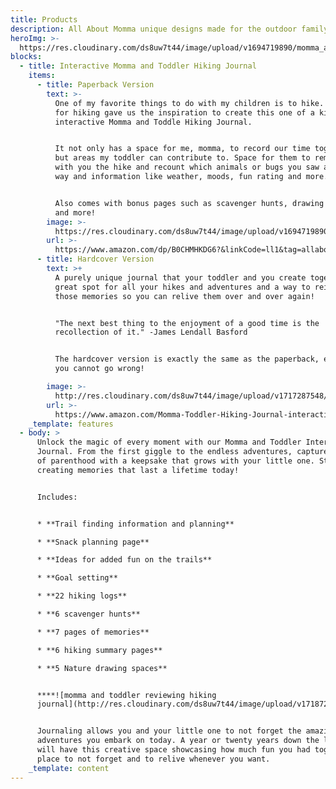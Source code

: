 ```yaml
---
title: Products
description: All About Momma unique designs made for the outdoor family and friends
heroImg: >-
  https://res.cloudinary.com/ds8uw7t44/image/upload/v1694719890/momma_and_toddler_hiking_jounral_zsmmyq.jpg
blocks:
  - title: Interactive Momma and Toddler Hiking Journal
    items:
      - title: Paperback Version
        text: >-
          One of my favorite things to do with my children is to hike. Our love
          for hiking gave us the inspiration to create this one of a kind
          interactive Momma and Toddle Hiking Journal.


          It not only has a space for me, momma, to record our time together,
          but areas my toddler can contribute to. Space for them to remember
          with you the hike and recount which animals or bugs you saw along the
          way and information like weather, moods, fun rating and more. 


          Also comes with bonus pages such as scavenger hunts, drawing spaces
          and more! 
        image: >-
          https://res.cloudinary.com/ds8uw7t44/image/upload/v1694719890/momma_and_toddler_hiking_jounral_zsmmyq.jpg
        url: >-
          https://www.amazon.com/dp/B0CHMHKDG6?&linkCode=ll1&tag=allaboutmom06-20&linkId=a894d66ee81d5d7da501d95f95cfbc7c&language=en_US&ref_=as_li_ss_tl
      - title: Hardcover Version
        text: >+
          A purely unique journal that your toddler and you create together. A
          great spot for all your hikes and adventures and a way to reinforce
          those memories so you can relive them over and over again!


          "The next best thing to the enjoyment of a good time is the
          recollection of it." -James Lendall Basford


          The hardcover version is exactly the same as the paperback, either way
          you cannot go wrong! 

        image: >-
          http://res.cloudinary.com/ds8uw7t44/image/upload/v1717287548/hardcover_momma_and_toddler_journal_raw22c.jpg
        url: >-
          https://www.amazon.com/Momma-Toddler-Hiking-Journal-interactive/dp/B0CHS3V1L7?_encoding=UTF8&qid=&sr=&linkCode=ll1&tag=allaboutmom06-20&linkId=00fd137a4eda2377dad63aafab6bd9c2&language=en_US&ref_=as_li_ss_tl
    _template: features
  - body: >
      Unlock the magic of every moment with our Momma and Toddler Interactive
      Journal. From the first giggle to the endless adventures, capture the joy
      of parenthood with a keepsake that grows with your little one. Start
      creating memories that last a lifetime today!


      Includes:


      * **Trail finding information and planning**

      * **Snack planning page**

      * **Ideas for added fun on the trails**

      * **Goal setting**

      * **22 hiking logs**

      * **6 scavenger hunts**

      * **7 pages of memories**

      * **6 hiking summary pages**

      * **5 Nature drawing spaces**


      ****![momma and toddler reviewing hiking
      journal](http://res.cloudinary.com/ds8uw7t44/image/upload/v1718729923/charlie_and_me_hiking_journal_discussion_i1srle.jpg)


      Journaling allows you and your little one to not forget the amazing
      adventures you embark on today. A year or twenty years down the line you
      will have this creative space showcasing how much fun you had together. A
      place to not forget and to relive whenever you want.
    _template: content
---
```


